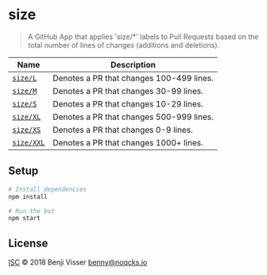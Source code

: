 # size

> A GitHub App that applies 'size/\*' labels to Pull Requests based on the total number of lines of changes (additions and deletions).

| Name | Description |
| ---- | ----------- |
| <a id="size/L" href="#size/L">`size/L`</a> | Denotes a PR that changes 100-499 lines. |
| <a id="size/M" href="#size/M">`size/M`</a> | Denotes a PR that changes 30-99 lines. |
| <a id="size/S" href="#size/S">`size/S`</a> | Denotes a PR that changes 10-29 lines. |
| <a id="size/XL" href="#size/XL">`size/XL`</a> | Denotes a PR that changes 500-999 lines. |
| <a id="size/XS" href="#size/XS">`size/XS`</a> | Denotes a PR that changes 0-9 lines. |
| <a id="size/XXL" href="#size/XXL">`size/XXL`</a> | Denotes a PR that changes 1000+ lines. |

## Setup

```sh
# Install dependencies
npm install

# Run the bot
npm start
```

## License

[ISC](LICENSE) © 2018 Benji Visser <benny@noqcks.io>
